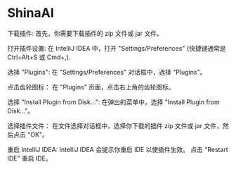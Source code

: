 # ShinaAI

下载插件: 首先，你需要下载插件的 zip 文件或 jar 文件。

打开插件设置: 在 IntelliJ IDEA 中，打开 "Settings/Preferences" (快捷键通常是 Ctrl+Alt+S 或 Cmd+,).

选择 "Plugins": 在 "Settings/Preferences" 对话框中，选择 "Plugins"。

点击齿轮图标： 在 "Plugins" 页面，点击右上角的齿轮图标。

选择 "Install Plugin from Disk...": 在弹出的菜单中，选择 "Install Plugin from Disk..."。

选择插件文件： 在文件选择对话框中，选择你下载的插件 zip 文件或 jar 文件，然后点击 "OK"。

重启 IntelliJ IDEA: IntelliJ IDEA 会提示你重启 IDE 以使插件生效。 点击 "Restart IDE" 重启 IDE。
